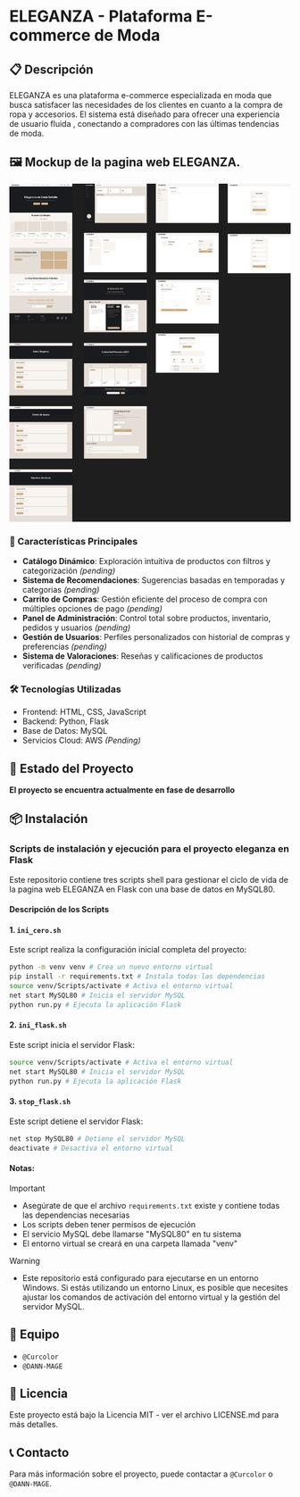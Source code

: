 # ELEGANZA - Plataforma E-commerce de Moda

## 📋 Descripción

ELEGANZA es una plataforma e-commerce especializada en moda que busca satisfacer las necesidades de los clientes en cuanto a la compra de ropa y accesorios. El sistema está diseñado para ofrecer una experiencia de usuario fluida , conectando a compradores con las últimas tendencias de moda.

## 🖼️ Mockup de la pagina web ELEGANZA.

![ELEGANZA](./documents/mockups/Eleganza-E-commerce.png)

### 🎯 Características Principales

- **Catálogo Dinámico**: Exploración intuitiva de productos con filtros y categorización _(pending)_
- **Sistema de Recomendaciones**: Sugerencias basadas en temporadas y categorias _(pending)_
- **Carrito de Compras**: Gestión eficiente del proceso de compra con múltiples opciones de pago _(pending)_
- **Panel de Administración**: Control total sobre productos, inventario, pedidos y usuarios _(pending)_
- **Gestión de Usuarios**: Perfiles personalizados con historial de compras y preferencias _(pending)_
- **Sistema de Valoraciones**: Reseñas y calificaciones de productos verificadas _(pending)_

### 🛠️ Tecnologías Utilizadas

- Frontend: HTML, CSS, JavaScript
- Backend: Python, Flask
- Base de Datos: MySQL
- Servicios Cloud: AWS _(Pending)_

## 🚀 Estado del Proyecto

**El proyecto se encuentra actualmente en fase de desarrollo**

## 📦 Instalación

### Scripts de instalación y ejecución para el proyecto eleganza en Flask

Este repositorio contiene tres scripts shell para gestionar el ciclo de vida de la pagina web ELEGANZA en Flask con una base de datos en MySQL80.

#### Descripción de los Scripts

#### 1. `ini_cero.sh`
Este script realiza la configuración inicial completa del proyecto:

```bash 
python -m venv venv # Crea un nuevo entorno virtual
pip install -r requirements.txt # Instala todas las dependencias
source venv/Scripts/activate # Activa el entorno virtual
net start MySQL80 # Inicia el servidor MySQL
python run.py # Ejecuta la aplicación Flask
```

#### 2. `ini_flask.sh`
Este script inicia el servidor Flask:   
```bash
source venv/Scripts/activate # Activa el entorno virtual
net start MySQL80 # Inicia el servidor MySQL
python run.py # Ejecuta la aplicación Flask
```

#### 3. `stop_flask.sh`
Este script detiene el servidor Flask:

```bash
net stop MySQL80 # Detiene el servidor MySQL
deactivate # Desactiva el entorno virtual
```

#### Notas: 
> [!IMPORTANT]
> - Asegúrate de que el archivo `requirements.txt` existe y contiene todas las dependencias necesarias
> - Los scripts deben tener permisos de ejecución
> - El servicio MySQL debe llamarse "MySQL80" en tu sistema
> - El entorno virtual se creará en una carpeta llamada "venv"

> [!WARNING]
> - Este repositorio está configurado para ejecutarse en un entorno Windows. Si estás utilizando un entorno Linux, es posible que necesites ajustar los comandos de activación del entorno virtual y la gestión del servidor MySQL. 

## 👥 Equipo

- ```@Curcolor```
- ```@DANN-MAGE```

## 📄 Licencia

Este proyecto está bajo la Licencia MIT - ver el archivo LICENSE.md para más detalles.

## 📞 Contacto

Para más información sobre el proyecto, puede contactar a ```@Curcolor``` o ```@DANN-MAGE```.